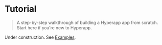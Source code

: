# Tutorial

> A step-by-step walkthrough of building a Hyperapp app from scratch. Start here if you're new to Hyperapp.

Under construction. See [Examples](examples.md).
